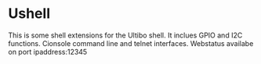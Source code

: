 # Ushell

This is some shell extensions for the Ultibo shell.
It inclues GPIO and I2C functions.
Cionsole command line and telnet interfaces.
Webstatus availabe on port ipaddress:12345




